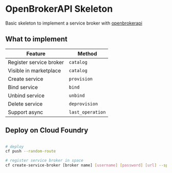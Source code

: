 # OpenBrokerAPI Skeleton

Basic skeleton to implement a service broker with [openbrokerapi](https://openbrokerapi.readthedocs.io/)

## What to implement

| Feature                 | Method           |
|-------------------------|------------------|
| Register service broker | `catalog`        |
| Visible in marketplace  | `catalog`        |
| Create service          | `provision`      |
| Bind service            | `bind`           |
| Unbind service          | `unbind`         |
| Delete service          | `deprovision`    |
| Support async           | `last_operation` |



## Deploy on Cloud Foundry

```bash

# deploy
cf push --random-route

# register service broker in space
cf create-service-broker [broker name] [username] [password] [url] --space-scoped

```

